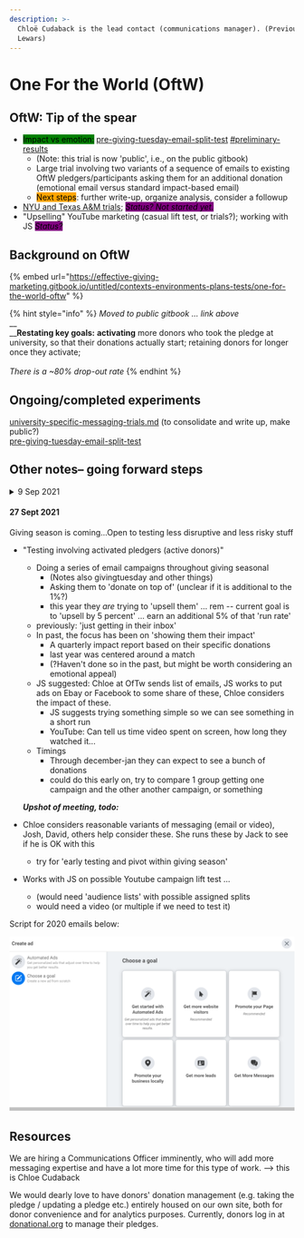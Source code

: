 ```yaml
---
description: >-
  Chloë Cudaback is the lead contact (communications manager). (Previously Jack
  Lewars)
---
```


# One For the World (OftW)

## OftW: **Tip of the spear**

* <mark style="background-color:green;">Impact vs emotion:</mark> [pre-giving-tuesday-email-split-test](pre-giving-tuesday-email-split-test/ "mention") [#preliminary-results](pre-giving-tuesday-email-split-test/#preliminary-results "mention")
  * (Note: this trial is now 'public', i.e., on the public gitbook)
  * Large trial involving two variants of a sequence of emails to existing OftW pledgers/participants asking them for an additional donation (emotional email versus standard impact-based email)
  * <mark style="background-color:orange;">Next steps</mark>: further write-up, organize analysis, consider a followup
* [NYU and Texas A\&M trials](./#ongoing-completed-experiments); _<mark style="background-color:purple;">Status? Not started yet.</mark>_
* "Upselling" YouTube marketing (casual lift test, or trials?); working with JS _<mark style="background-color:purple;">Status?</mark>_

## Background on OftW

{% embed url="https://effective-giving-marketing.gitbook.io/untitled/contexts-environments-plans-tests/one-for-the-world-oftw" %}

{% hint style="info" %}
_Moved to public gitbook ... link above_\
__\
__**Restating key goals:** **activating** more donors who took the pledge at university, so that their donations actually start; retaining donors for longer once they activate;\
\
_There is a \~80% drop-out rate_
{% endhint %}



## Ongoing/completed experiments

[university-specific-messaging-trials.md](university-specific-messaging-trials.md "mention") (to consolidate and write up, make public?)\
[pre-giving-tuesday-email-split-test](pre-giving-tuesday-email-split-test/ "mention")

## Other notes– going forward steps

<details>

<summary>9 Sep 2021</summary>

* Potentially interested in 'joining our group' and coming to (e.g.) 1x per month cross-org meetings

<!---->

* Engaging with this Gitbook and other resources

<!---->

* Tests and trials of interest -- thinking about it

<!---->

* Possibly open to collaboration with other orgs (GWWC, TLYCS etc) on
  * Advertisement and social media campaigns and tests/trials
  * Corporate lunchtime talks and outreach (could be done jointly)
  * Sharing data and insights

</details>

#### **27 Sept 2021**

Giving season is coming...Open to testing less disruptive and less risky stuff

*   "Testing involving activated pledgers (active donors)"

    * Doing a series of email campaigns throughout giving seasonal
      * (Notes also givingtuesday and other things)
      * Asking them to 'donate on top of' (unclear if it is additional to the 1%?)
      * this year they _are_ trying to 'upsell them' ... rem -- current goal is to 'upsell by 5 percent' ... earn an additional 5% of that 'run rate'
    * previously: 'just getting in their inbox'
    * In past, the focus has been on 'showing them their impact'
      * A quarterly impact report based on their specific donations
      * last year was centered around a match
      * (?Haven't done so in the past, but might be worth considering an emotional appeal)
    * JS suggested: Chloe at OfTw sends list of emails, JS works to put ads on Ebay or Facebook to some share of these, Chloe considers the impact of these.
      * JS suggests trying something simple so we can see something in a short run
      * YouTube: Can tell us time video spent on screen, how long they watched it...
    * Timings
      * Through december-jan they can expect to see a bunch of donations
      * could do this early on, try to compare 1 group getting one campaign and the other another campaign, or something

    _**Upshot of meeting, todo:**_
* Chloe considers reasonable variants of messaging (email or video), Josh, David, others help consider these. She runs these by Jack to see if he is OK with this
  * try for 'early testing and pivot within giving season'
* Works with JS on possible Youtube campaign lift test ...
  * (would need 'audience lists' with possible assigned splits
  * would need a video (or multiple if we need to test it)

Script for 2020 emails below:

![](<../../.gitbook/assets/image (9).png>)

## Resources

We are hiring a Communications Officer imminently, who will add more messaging expertise and have a lot more time for this type of work. --> this is Chloe Cudaback

We would dearly love to have donors' donation management (e.g. taking the pledge / updating a pledge etc.) entirely housed on our own site, both for donor convenience and for analytics purposes. Currently, donors log in at [donational.org](https://donational.org) to manage their pledges.
